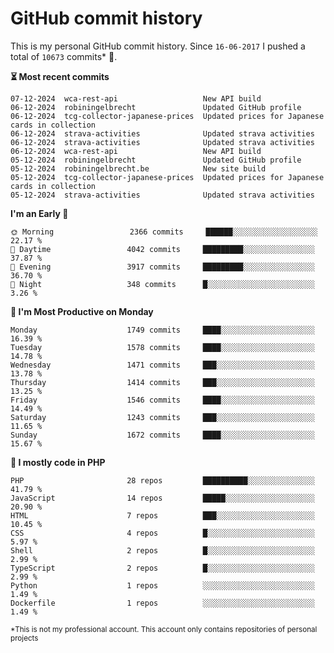 # GitHub commit history
This is my personal GitHub commit history. Since <!--START_SECTION:first-commit-date-->`16-06-2017`<!--END_SECTION:first-commit-date--> I pushed a total of <!--START_SECTION:total-commit-count-->`10673`<!--END_SECTION:total-commit-count--> commits* 🎉.

<!--START_SECTION:most-recent-commits-->
**⏳ Most recent commits**
                                        
```text
07-12-2024  wca-rest-api                   New API build
06-12-2024  robiningelbrecht               Updated GitHub profile
06-12-2024  tcg-collector-japanese-prices  Updated prices for Japanese cards in collection
06-12-2024  strava-activities              Updated strava activities
06-12-2024  strava-activities              Updated strava activities
06-12-2024  wca-rest-api                   New API build
05-12-2024  robiningelbrecht               Updated GitHub profile
05-12-2024  robiningelbrecht.be            New site build
05-12-2024  tcg-collector-japanese-prices  Updated prices for Japanese cards in collection
05-12-2024  strava-activities              Updated strava activities
```
<!--END_SECTION:most-recent-commits-->  

<!--START_SECTION:commits-per-day-time-->
**I&#039;m an Early 🐤**

```text
🌞 Morning                 2366 commits     ██████░░░░░░░░░░░░░░░░░░░   22.17 %
🌆 Daytime                 4042 commits     █████████░░░░░░░░░░░░░░░░   37.87 %
🌃 Evening                 3917 commits     █████████░░░░░░░░░░░░░░░░   36.70 %
🌙 Night                   348 commits      █░░░░░░░░░░░░░░░░░░░░░░░░   3.26 %
```
<!--END_SECTION:commits-per-day-time-->  

<!--START_SECTION:commits-per-weekday-->
**📅 I&#039;m Most Productive on Monday**

```text
Monday                    1749 commits     ████░░░░░░░░░░░░░░░░░░░░░   16.39 %
Tuesday                   1578 commits     ████░░░░░░░░░░░░░░░░░░░░░   14.78 %
Wednesday                 1471 commits     ███░░░░░░░░░░░░░░░░░░░░░░   13.78 %
Thursday                  1414 commits     ███░░░░░░░░░░░░░░░░░░░░░░   13.25 %
Friday                    1546 commits     ████░░░░░░░░░░░░░░░░░░░░░   14.49 %
Saturday                  1243 commits     ███░░░░░░░░░░░░░░░░░░░░░░   11.65 %
Sunday                    1672 commits     ████░░░░░░░░░░░░░░░░░░░░░   15.67 %
```
<!--END_SECTION:commits-per-weekday-->  

<!--START_SECTION:repos-per-language-->
**💬 I mostly code in PHP**

```text
PHP                       28 repos         ██████████░░░░░░░░░░░░░░░   41.79 %
JavaScript                14 repos         █████░░░░░░░░░░░░░░░░░░░░   20.90 %
HTML                      7 repos          ███░░░░░░░░░░░░░░░░░░░░░░   10.45 %
CSS                       4 repos          █░░░░░░░░░░░░░░░░░░░░░░░░   5.97 %
Shell                     2 repos          █░░░░░░░░░░░░░░░░░░░░░░░░   2.99 %
TypeScript                2 repos          █░░░░░░░░░░░░░░░░░░░░░░░░   2.99 %
Python                    1 repos          ░░░░░░░░░░░░░░░░░░░░░░░░░   1.49 %
Dockerfile                1 repos          ░░░░░░░░░░░░░░░░░░░░░░░░░   1.49 %
```
<!--END_SECTION:repos-per-language-->  

<sub>*This is not my professional account. This account only contains repositories of personal projects</sub>
